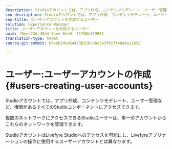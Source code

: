 ```yaml
---
description: Studioアカウントでは、アプリ作成、コンテンツモデレート、ユーザー管理など、権限があるすべてのStudioコンポーネントにアクセスできます。
seo-description: Studioアカウントでは、アプリ作成、コンテンツモデレート、ユーザー管理など、権限があるすべてのStudioコンポーネントにアクセスできます。
seo-title: ユーザーアカウントを作成するユーザー
solution: Experience Manager
title: ユーザーアカウントを作成するユーザー
uuid: f8eed23d-40d4-4aee-8ee0- f1790e119961
translation-type: tm+mt
source-git-commit: 67aeb3de964473b326c88c3a3f81ff48a6a12652

---
```



# ユーザー:ユーザーアカウントの作成{#users-creating-user-accounts}

Studioアカウントでは、アプリ作成、コンテンツモデレート、ユーザー管理など、権限があるすべてのStudioコンポーネントにアクセスできます。

複数のネットワークにアクセスできるStudioユーザーは、単一のアカウントからこれらのネットワークを管理できます。

StudioアカウントはLivefyre Studioへのアクセスを可能にし、Livefyreアプリケーションの操作に使用するユーザーアカウントとは異なります。
